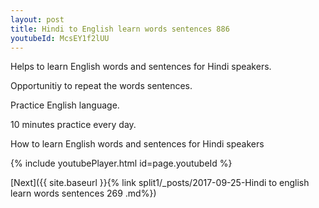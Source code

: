 ```yaml
---
layout: post
title: Hindi to English learn words sentences 886 
youtubeId: McsEY1f2lUU
---
```

 
 
Helps to learn English words and sentences for Hindi speakers.

Opportunitiy to repeat the words sentences. 

Practice English language. 
 
10 minutes practice every day. 
 
How to learn English words and sentences for Hindi speakers 
 
{% include youtubePlayer.html id=page.youtubeId %}
 
 
[Next]({{ site.baseurl }}{% link  split1/_posts/2017-09-25-Hindi to english learn words sentences 269 .md%})
 
